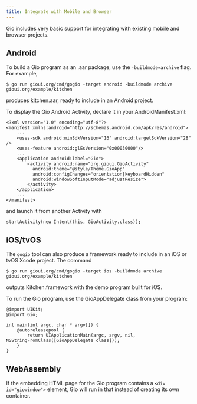 ```yaml
---
title: Integrate with Mobile and Browser
---
```


Gio includes very basic support for integrating with existing mobile and browser projects.

## Android

To build a Gio program as an .aar package, use the `-buildmode=archive` flag. For example,

    $ go run gioui.org/cmd/gogio -target android -buildmode archive gioui.org/example/kitchen

produces kitchen.aar, ready to include in an Android project.

To display the Gio Android Activity, declare it in your AndroidManifest.xml:

	<?xml version="1.0" encoding="utf-8"?>
	<manifest xmlns:android="http://schemas.android.com/apk/res/android">
		...
		<uses-sdk android:minSdkVersion="16" android:targetSdkVersion="28" />
		<uses-feature android:glEsVersion="0x00030000"/>
		...
		<application android:label="Gio">
			<activity android:name="org.gioui.GioActivity"
			  android:theme="@style/Theme.GioApp"
			  android:configChanges="orientation|keyboardHidden"
			  android:windowSoftInputMode="adjustResize">
			</activity>
		</application>
		...
	</manifest>

and launch it from another Activity with

	startActivity(new Intent(this, GioActivity.class));


## iOS/tvOS

The `gogio` tool can also produce a framework ready to include in an iOS or tvOS Xcode project.
The command

    $ go run gioui.org/cmd/gogio -target ios -buildmode archive gioui.org/example/kitchen

outputs Kitchen.framework with the demo program built for iOS.

To run the Gio program, use the GioAppDelegate class from your program:

	@import UIKit;
	@import Gio;

	int main(int argc, char * argv[]) {
		@autoreleasepool {
			return UIApplicationMain(argc, argv, nil, NSStringFromClass([GioAppDelegate class]));
		}
	}


## WebAssembly

If the embedding HTML page for the Gio program contains a `<div id="giowindow">` element, Gio
will run in that instead of creating its own container.
